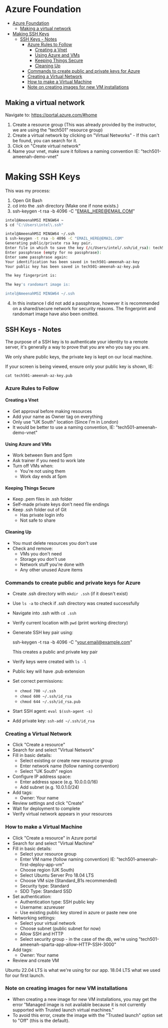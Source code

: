 # Azure Foundation

- [Azure Foundation](#azure-foundation)
  - [Making a virtual network](#making-a-virtual-network)
- [Making SSH Keys](#making-ssh-keys)
  - [SSH Keys - Notes](#ssh-keys---notes)
    - [Azure Rules to Follow](#azure-rules-to-follow)
      - [Creating a Vnet](#creating-a-vnet)
      - [Using Azure and VMs](#using-azure-and-vms)
      - [Keeping Things Secure](#keeping-things-secure)
      - [Cleaning Up](#cleaning-up)
    - [Commands to create public and private keys for Azure](#commands-to-create-public-and-private-keys-for-azure)
    - [Creating a Virtual Network](#creating-a-virtual-network)
    - [How to make a Virtual Machine](#how-to-make-a-virtual-machine)
    - [Note on creating images for new VM installations](#note-on-creating-images-for-new-vm-installations)

## Making a virtual network

Navigate to: https://portal.azure.com/#home

1. Create a resource group (This was already provided by the instructor, we are using the "tech501" resource group)
2. Create a virtual network by clicking on "Virtual Networks" - If this can't be found, you can search for it.
3. Click on "Create virtual network"
4. Name your vnet, make sure it follows a naming convention IE: "tech501-ameenah-demo-vnet"
# Making SSH Keys

This was my process:


1. Open Git Bash
2. cd into the .ssh directory (Make one if none exists.)
3. ssh-keygen -t rsa -b 4096 -C "EMAIL_HERE@EMAIL.COM"
```bash
intel@AmeenahMSI MINGW64 ~
$ cd "C:\Users\intel\.ssh"

intel@AmeenahMSI MINGW64 ~/.ssh
$ ssh-keygen -t rsa -b 4096 -C "EMAIL_HERE@EMAIL.COM"
Generating public/private rsa key pair.
Enter file in which to save the key (/c/Users/intel/.ssh/id_rsa): tech501-ameenah-az-key
Enter passphrase (empty for no passphrase):
Enter same passphrase again:
Your identification has been saved in tech501-ameenah-az-key
Your public key has been saved in tech501-ameenah-az-key.pub

The key fingerprint is:

The key's randomart image is:

intel@AmeenahMSI MINGW64 ~/.ssh
```

4. In this instance I did not add a passphrase, however it is recommended on a shared/secure network for security reasons. The fingerprint and randomart image have also been omitted.

## SSH Keys - Notes

The purpose of a SSH key is to authenticate your identity to a remote server, it's generally a way to prove that you are who you say you are.

We only share public keys, the private key is kept on our local machine. 

If your screen is being viewed, ensure only your public key is shown, IE:
```
cat tech501-ameenah-az-key.pub
```



### Azure Rules to Follow

#### Creating a Vnet
- Get approval before making resources
- Add your name as Owner tag on everything
- Only use "UK South" location (Since I'm in London)
- It would be better to use a naming convention, IE: "tech501-ameenah-demo-vnet"

#### Using Azure and VMs
- Work between 9am and 5pm
- Ask trainer if you need to work late
- Turn off VMs when:
  - You're not using them
  - Work day ends at 5pm

#### Keeping Things Secure
- Keep .pem files in .ssh folder
- Self-made private keys don't need file endings
- Keep .ssh folder out of Git
  - Has private login info
  - Not safe to share

#### Cleaning Up
- You must delete resources you don't use
- Check and remove:
  - VMs you don't need
  - Storage you don't use
  - Network stuff you're done with
  - Any other unused Azure items


### Commands to create public and private keys for Azure
* Create .ssh directory with `mkdir .ssh` (if it doesn't exist)
* Use `ls -a` to check if .ssh directory was created successfully
* Navigate into .ssh with `cd .ssh`
* Verify current location with `pwd` (print working directory)
* Generate SSH key pair using:
  
  ssh-keygen -t rsa -b 4096 -C "your.email@example.com"
  
  This creates a public and private key pair
* Verify keys were created with `ls -l`
* Public key will have .pub extension
* Set correct permissions:
  * `chmod 700 ~/.ssh`
  * `chmod 600 ~/.ssh/id_rsa`
  * `chmod 644 ~/.ssh/id_rsa.pub`
* Start SSH agent: `eval $(ssh-agent -s)`
* Add private key: `ssh-add ~/.ssh/id_rsa`

### Creating a Virtual Network
* Click "Create a resource"
* Search for and select "Virtual Network"
* Fill in basic details:
  * Select existing or create new resource group
  * Enter network name (follow naming convention)
  * Select "UK South" region
* Configure IP address space:
  * Enter address space (e.g. 10.0.0.0/16)
  * Add subnet (e.g. 10.0.1.0/24)
* Add tags:
  * Owner: Your name
* Review settings and click "Create"
* Wait for deployment to complete
* Verify virtual network appears in your resources


### How to make a Virtual Machine

* Click "Create a resource" in Azure portal
* Search for and select "Virtual Machine"
* Fill in basic details:
  * Select your resource group
  * Enter VM name (follow naming convention) IE: "tech501-ameenah-first-deploy-app-vm"
  * Choose region (UK South)
  * Select Ubuntu Server Pro 18.04 LTS
  * Choose VM size (Standard_B1s recommended)
  * Security type: Standard
  * SDD Type: Standard SSD
* Set authentication:
  * Authentication type: SSH public key
  * Username: azureuser
  * Use existing public key stored in azure or paste new one
* Networking settings:
  * Select your virtual network
  * Choose subnet (public subnet for now)
  * Allow SSH and HTTP
  * Select security group - in the case of the db, we're using "tech501-ameenah-sparta-app-allow-HTTP-SSH-3000"
* Add tags:
  * Owner: Your name
* Review and create VM

Ubuntu 22.04 LTS is what we're using for our app. 18.04 LTS what we used for our first launch.

### Note on creating images for new VM installations

* When creating a new image for new VM installations, you may get the error "Managed image is not available because it is not currently supported with Trusted launch virtual machines."
* To avoid this error, create the image with the "Trusted launch" option set to "Off" (this is the default).
